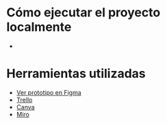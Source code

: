 # Cómo ejecutar el proyecto localmente
-
# Herramientas utilizadas
- [Ver prototipo en Figma](https://www.figma.com/design/VpEu3RRb2kuiC6SHOdv1uP/ENERFIT?node-id=1-2&p=f&t=vk7pLgczWiPfGRq3-0)
- [Trello](https://trello.com/b/5Is7e2mV/efsi-ejemplo)
- [Canva](https://www.canva.com/design/DAG18-y8nAw/RXLd3fpvc4LShj2_fZnCIA/edit?utm_content=DAG18-y8nAw&utm_campaign=designshare&utm_medium=link2&utm_source=sharebutton)
- [Miro](https://miro.com/app/board/uXjVI2N6_sw=/)